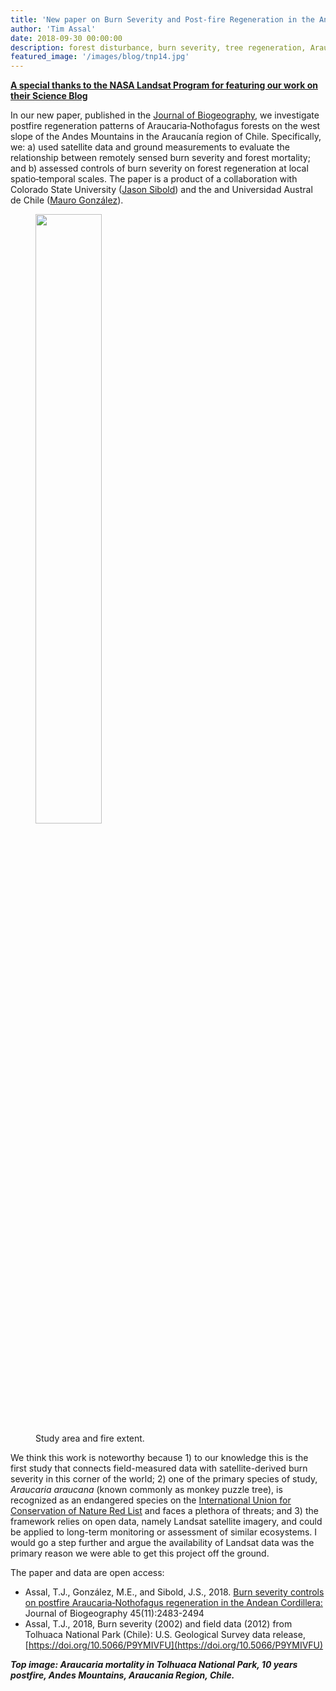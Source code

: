 ```yaml
---
title: 'New paper on Burn Severity and Post-fire Regeneration in the Andean Cordillera, Chile'
author: 'Tim Assal'
date: 2018-09-30 00:00:00
description: forest disturbance, burn severity, tree regeneration, Araucaria-Nothofagus, science communication
featured_image: '/images/blog/tnp14.jpg'
---
```


[**A special thanks to the NASA Landsat Program for featuring our work on their Science Blog**](https://landsat.gsfc.nasa.gov/article/looking-at-burn-severity-and-post-fire-forest-regeneration-in-chiles-andean-cordillera-home-to-the-monkey-puzzle-tree/)

In our new paper, published in the [Journal of Biogeography](https://onlinelibrary.wiley.com/doi/10.1111/jbi.13428), we investigate postfire regeneration patterns of Araucaria‐Nothofagus forests on the west slope of the Andes Mountains in the Araucanía region of Chile. Specifically, we: a) used satellite data and ground measurements to evaluate the relationship between remotely sensed burn severity and forest mortality; and b) assessed controls of burn severity on forest regeneration at local spatio‐temporal scales. The paper is a product of a collaboration with Colorado State University ([Jason Sibold](http://www.biogeography.colostate.edu/)) and the and Universidad Austral de Chile ([Mauro González](http://www.forestal.uach.cl/instituto/conservacion-biodiversidad-territorio/academicos/mauro-gonzalez.php)).

<figure>
  <img src='../../images/blog/Figure1_fire_extent.jpg' style="width: 50%; height= 50%">
  <figcaption>Study area and fire extent.</figcaption>
</figure>

We think this work is noteworthy because 1) to our knowledge this is the first study that connects field-measured data with satellite-derived burn severity in this corner of the world; 2) one of the primary species of study, *Araucaria araucana* (known commonly as monkey puzzle tree), is recognized as an endangered species on the [International Union for Conservation of Nature Red List](https://www.iucnredlist.org/) and faces a plethora of threats; and 3) the framework relies on open data, namely Landsat satellite imagery, and could be applied to long-term monitoring or assessment of similar ecosystems. I would go a step further and argue the availability of Landsat data was the primary reason we were able to get this project off the ground.

The paper and data are open access: 
+ Assal, T.J., González, M.E., and Sibold, J.S., 2018. [Burn severity controls on postfire Araucaria‐Nothofagus regeneration in the Andean Cordillera:](https://onlinelibrary.wiley.com/doi/10.1111/jbi.13428) Journal of Biogeography 45(11):2483-2494
+ Assal, T.J., 2018, Burn severity (2002) and field data (2012) from Tolhuaca National Park (Chile): U.S. Geological Survey data release, [https://doi.org/10.5066/P9YMIVFU](https://doi.org/10.5066/P9YMIVFU)

***Top image: Araucaria mortality in Tolhuaca National Park, 10 years postfire, Andes Mountains, Araucania Region, Chile.***
